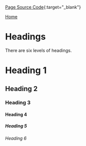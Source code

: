 [Page Source Code](https://github.com/CSC109/MarkdownWebsite/blob/master/headings.md){:target="_blank"}

[Home](./index.md)

# Headings

There are six levels of headings.

# Heading 1

## Heading 2

### Heading 3

#### Heading 4

##### Heading 5

###### Heading 6
